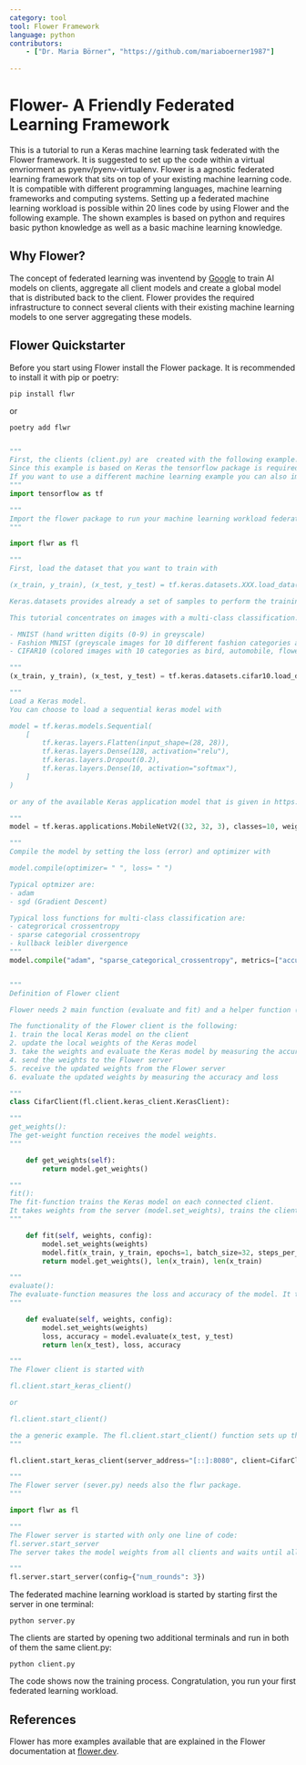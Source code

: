 ```yaml
---
category: tool
tool: Flower Framework
language: python
contributors:
    - ["Dr. Maria Börner", "https://github.com/mariaboerner1987"]
    
---
```

# Flower- A Friendly Federated Learning Framework

This is a tutorial to run a Keras machine learning task federated with the Flower framework. It is suggested to set up the code within a virtual envriorment as pyenv/pyenv-virtualenv. Flower is a agnostic federated learning framework that sits on top of your existing machine learning code. It is compatible with different programming languages, machine learning frameworks and computing systems.
Setting up a federated machine learning workload is possible within 20 lines code by using Flower and the following example.
The shown examples is based on python and requires basic python knowledge as well as a basic machine learning knowledge.

## Why Flower?

The concept of federated learning was inventend by [Google](https://ai.googleblog.com/2017/04/federated-learning-collaborative.html) to train AI models on clients, aggregate all client models and create a global model that is distributed back to the client. Flower provides the required infrastructure to connect several clients with their existing machine learning models to one server aggregating these models.

## Flower Quickstarter

Before you start using Flower install the Flower package. It is recommended to install it with pip or poetry:

```
pip install flwr
```

or

```
poetry add flwr
```

```python

"""
First, the clients (client.py) are  created with the following example. All clients are the same the given example. 
Since this example is based on Keras the tensorflow package is required to run the machine learning training.
If you want to use a different machine learning example you can also import pytorch, scikit, ...
"""
import tensorflow as tf

"""
Import the flower package to run your machine learning workload federated.
"""

import flwr as fl

"""
First, load the dataset that you want to train with

(x_train, y_train), (x_test, y_test) = tf.keras.datasets.XXX.load_data()

Keras.datasets provides already a set of samples to perform the training (x_train, y_train) and another set of samples to test the model parameter (x_test, y_test).

This tutorial concentrates on images with a multi-class classification. Different muti-class image datasets are available within Keras:

- MNIST (hand written digits (0-9) in greyscale)
- Fashion MNIST (greyscale images for 10 different fashion categories as dress, shirt, etc.)
- CIFAR10 (colored images with 10 categories as bird, automobile, flowers, etc.)

"""
(x_train, y_train), (x_test, y_test) = tf.keras.datasets.cifar10.load_data()

"""
Load a Keras model.
You can choose to load a sequential keras model with

model = tf.keras.models.Sequential(
    [
        tf.keras.layers.Flatten(input_shape=(28, 28)),
        tf.keras.layers.Dense(128, activation="relu"),
        tf.keras.layers.Dropout(0.2),
        tf.keras.layers.Dense(10, activation="softmax"),
    ]
)

or any of the available Keras application model that is given in https://keras.io/api/applications/ as MobileNetV2, ResNet, ....

"""
model = tf.keras.applications.MobileNetV2((32, 32, 3), classes=10, weights=None)

"""
Compile the model by setting the loss (error) and optimizer with

model.compile(optimizer= " ", loss= " ")

Typical optmizer are:
- adam
- sgd (Gradient Descent)

Typical loss functions for multi-class classification are:
- categrorical crossentropy
- sparse categorial crossentropy
- kullback leibler divergence
"""
model.compile("adam", "sparse_categorical_crossentropy", metrics=["accuracy"])


"""
Definition of Flower client

Flower needs 2 main function (evaluate and fit) and a helper function (get_weights).

The functionality of the Flower client is the following:
1. train the local Keras model on the client
2. update the local weights of the Keras model
3. take the weights and evaluate the Keras model by measuring the accuracy and loss
4. send the weights to the Flower server
5. receive the updated weights from the Flower server
6. evaluate the updated weights by measuring the accuracy and loss

"""
class CifarClient(fl.client.keras_client.KerasClient):

"""
get_weights():
The get-weight function receives the model weights.
"""

    def get_weights(self):
        return model.get_weights()

"""
fit():
The fit-function trains the Keras model on each connected client.
It takes weights from the server (model.set_weights), trains the client models (model.fit) and updates the weights on the client (model.get_weights).
"""

    def fit(self, weights, config):
        model.set_weights(weights)
        model.fit(x_train, y_train, epochs=1, batch_size=32, steps_per_epoch=3)
        return model.get_weights(), len(x_train), len(x_train)

"""
evaluate():
The evaluate-function measures the loss and accuracy of the model. It takes the weights (model.set_weights) and measures the accuracy and loss of the trained model (model.evaluate) based on the client test set sample.
"""

    def evaluate(self, weights, config):
        model.set_weights(weights)
        loss, accuracy = model.evaluate(x_test, y_test)
        return len(x_test), loss, accuracy

"""
The Flower client is started with

fl.client.start_keras_client()

or

fl.client.start_client()

the a generic example. The fl.client.start_client() function sets up the connection to the server and sends the weights from the client model.
"""

fl.client.start_keras_client(server_address="[::]:8080", client=CifarClient())
```


```python
"""
The Flower server (sever.py) needs also the flwr package. 
"""

import flwr as fl

"""
The Flower server is started with only one line of code:
fl.server.start_server
The server takes the model weights from all clients and waits until all clients send their weight updates. As soon as the server receives all weights it starts to average the weights with the FedAvg (Federated Averaging) algorithm. After running the FedAvg algorithm 3 times the server sends the updated weights back to all connected clients.

"""
fl.server.start_server(config={"num_rounds": 3})
```

The federated machine learning workload is started by starting first the server in one terminal:

```shell
python server.py
```

The clients are started by opening two additional terminals and run in both of them the same client.py:

```shell
python client.py
```

The code shows now the training process. Congratulation, you run your first federated learning workload. 

## References

Flower has more examples available that are explained in the Flower documentation at [flower.dev](https://flower.dev/docs).
